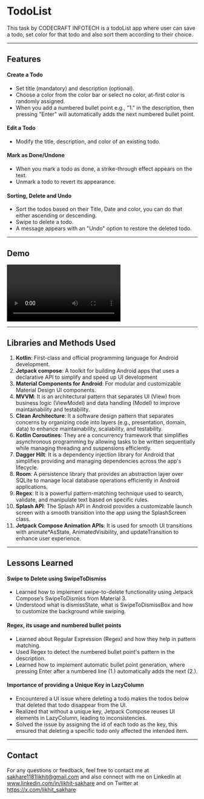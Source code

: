 # **TodoList**

This task by CODECRAFT INFOTECH is a todoList app where user can save a todo, set color for that todo and also sort them according to their choice.

---

## **Features**

#### **Create a Todo**
  - Set title (mandatory) and description (optional).
  - Choose a color from the color bar or select no color, at-first color is randomly assigned.
  - When you add a numbered bullet point e.g., "1." in the description, then pressing "Enter" will automatically adds the next numbered bullet point.
#### **Edit a Todo**
  - Modify the title, description, and color of an existing todo.
#### **Mark as Done/Undone**
  - When you mark a todo as done, a strike-through effect appears on the text.
  - Unmark a todo to revert its appearance.
#### **Sorting, Delete and Undo**
  - Sort the todos based on their Title, Date and color, you can do that either ascending or descending.
  - Swipe to delete a todo.
  - A message appears with an "Undo" option to restore the deleted todo.

---

## **Demo**

<video src="https://github.com/user-attachments/assets/074f1137-8c08-4997-8e50-e35903b62b53" controls="controls" style="max-width: 100%; height: auto;">
    Demo how the app works.
</video>

---

## **Libraries and Methods Used**

1. **Kotlin**: First-class and official programming language for Android development.
2. **Jetpack compose**: A toolkit for building Android apps that uses a declarative API to simplify and speed up UI development
3. **Material Components for Android**: For modular and customizable Material Design UI components.
4. **MVVM**: It is an architectural pattern that separates UI (View) from business logic (ViewModel) and data handling (Model) to improve maintainability and testability.
5. **Clean Architecture**: It a software design pattern that separates concerns by organizing code into layers (e.g., presentation, domain, data) to enhance maintainability, scalability, and testability.
6. **Kotlin Coroutines**: They are a concurrency framework that simplifies asynchronous programming by allowing tasks to be written sequentially while managing threading and suspensions efficiently.
7. **Dagger Hilt**: It is a dependency injection library for Android that simplifies providing and managing dependencies across the app's lifecycle.
8. **Room**: A persistence library that provides an abstraction layer over SQLite to manage local database operations efficiently in Android applications.
9. **Regex**: It is a powerful pattern-matching technique used to search, validate, and manipulate text based on specific rules.
10. **Splash API**: The Splash API in Android provides a customizable launch screen with a smooth transition into the app using the SplashScreen class.
11. **Jetpack Compose Animation APIs**: It is used for smooth UI transitions with animate*AsState, AnimatedVisibility, and updateTransition to enhance user experience.

---

## Lessons Learned

#### **Swipe to Delete using SwipeToDismiss**
  - Learned how to implement swipe-to-delete functionality using Jetpack Compose’s SwipeToDismiss from Material 3.
  - Understood what is dismissState, what is SwipeToDismissBox and how to customize the background while swiping.

#### **Regex, its usage and numbered bullet points**
  - Learned about Regular Expression (Regex) and how they help in pattern matching.
  - Used Regex to detect the numbered bullet point's pattern in the description.
  - Learned how to implement automatic bullet point generation, where pressing Enter after a numbered line (1.) automatically adds the next (2.).

#### **Importance of providing a Unique Key in LazyColumn**
  - Encountered a UI issue where deleting a todo makes the todos below that deleted that todo disappear from the UI.
  - Realized that without a unique key, Jetpack Compose reuses UI elements in LazyColumn, leading to inconsistencies.
  - Solved the issue by assigning the id of each todo as the key, this ensured that deleting a specific todo only affected the intended item.

---

## **Contact**
For any questions or feedback, feel free to contact me at sakhare1181likhit@gmail.com and also connect with me on LinkedIn at www.linkedin.com/in/likhit-sakhare and on Twitter at https://x.com/likhit_sakhare
